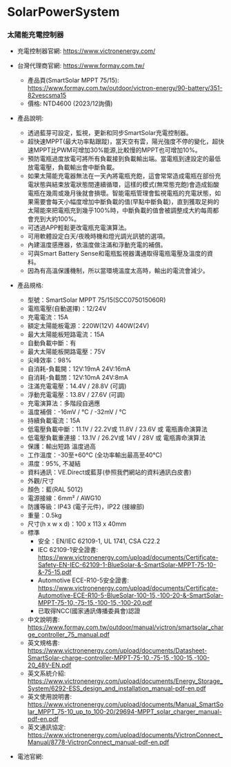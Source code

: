 # SolarPowerSystem

### 太陽能充電控制器
+ 充電控制器官網: https://www.victronenergy.com/
+ 台灣代理商官網: https://www.formay.com.tw/
  + 產品頁(SmartSolar MPPT 75/15): https://www.formay.com.tw/outdoor/victron-energy/90-battery/351-82vescsma15
  + 價格: NTD4600 (2023/12詢價)
+ 產品說明:
  + 透過藍芽可設定，監視，更新和同步SmartSolar充電控制器。
  + 超快速MPPT(最大功率點跟蹤)，當天空有雲，陽光強度不停的變化，超快速MPPT比PWM可增加30%能源,比較慢的MPPT也可增加10%。
  + 預防電瓶過度放電可將所有負載接到負載輸出端。當電瓶到達設定的最低放電電壓，負載輸出會中斷負載。
  + 如果太陽能充電器無法在一天內將電瓶充飽，這會常常造成電瓶在部份充電狀態與結束放電狀態間連續循環，這樣的模式(無常態充飽)會造成鉛酸電瓶在幾周或幾月後就會損壞。智能電瓶管理會監視電瓶的充電狀態，如果需要會每天小幅度增加中斷負載的值(早點中斷負載)，直到獲取足夠的太陽能來把電瓶充到幾乎100%時，中斷負載的值會被調整成大約每周都會充到大約100%。
  + 可透過APP輕鬆更改電瓶充電演算法。
  + 可用軟體設定白天/夜晚時機和燈光調光訊號的選項。
  + 內建溫度感應器，依溫度做注滿和浮動充電的補償。
  + 可與Smart Battery Sense和電瓶監視器溝通取得電瓶電壓及溫度的資料。
  + 因為有高溫保護機制，所以當環境溫度太高時，輸出的電流會減少。
+ 產品規格: 
  + 型號：SmartSolar MPPT 75/15(SCC075015060R)
  + 電瓶電壓(自動選擇)：12/24V
  + 充電電流：15A
  + 額定太陽能板電源：220W(12V) 440W(24V)
  + 最大太陽能板短路電流：15A
  + 自動負載中斷：有
  + 最大太陽能板開路電壓：75V
  + 尖峰效率：98%
  + 自消耗-負載開：12V:19mA 24V:16mA
  + 自消耗-負載關：12V:10mA 24V:8mA
  + 注滿充電電壓：14.4V / 28.8V (可調)
  + 浮動充電電壓：13.8V / 27.6V (可調)
  + 充電演算法：多階段自適應
  + 溫度補償：-16mV / °C / -32mV / °C
  + 持續負載電流：15A
  + 低電壓負載中斷：11.1V / 22.2V或 11.8V / 23.6V 或 電瓶壽命演算法
  + 低電壓負載重連接：13.1V / 26.2V或 14V / 28V 或 電瓶壽命演算法
  + 保護：輸出短路 溫度過高
  + 工作溫度：-30至+60°C (全功率輸出最高至40°C)
  + 濕度：95%, 不凝結
  + 資料通訊：VE.Direct或藍芽(參照我們網站的資料通訊白皮書)
  + 外觀/尺寸
  + 顏色：藍(RAL 5012)
  + 電源接線：6mm² / AWG10
  + 防護等級：IP43 (電子元件)，IP22 (接線部)
  + 重量：0.5kg
  + 尺寸(h x w x d)：100 x 113 x 40mm
  + 標準
    + 安全：EN/IEC 62109-1, UL 1741, CSA C22.2
    + IEC 62109-1安全證書: https://www.victronenergy.com/upload/documents/Certificate-Safety-EN-IEC-62109-1-BlueSolar-&-SmartSolar-MPPT-75-10-&-75-15.pdf
    + Automotive ECE-R10-5安全證書: https://www.victronenergy.com/upload/documents/Certificate-Automotive-ECE-R10-5-BlueSolar-100-15,-100-20-&-SmartSolar-MPPT-75-10,-75-15,-100-15,-100-20.pdf
    + 已取得NCC(國家通訊傳播委員會)認證
  + 中文說明書: https://www.formay.com.tw/outdoor/manual/victron/smartsolar_charge_controller_75_manual.pdf
  + 英文規格書: https://www.victronenergy.com/upload/documents/Datasheet-SmartSolar-charge-controller-MPPT-75-10,-75-15,-100-15,-100-20_48V-EN.pdf
  + 英文系統介紹: https://www.victronenergy.com/upload/documents/Energy_Storage_System/6292-ESS_design_and_installation_manual-pdf-en.pdf
  + 英文使用說明書: https://www.victronenergy.com/upload/documents/Manual_SmartSolar_MPPT_75-10_up_to_100-20/29694-MPPT_solar_charger_manual-pdf-en.pdf
  + 英文通訊協定: https://www.victronenergy.com/upload/documents/VictronConnect_Manual/8778-VictronConnect_manual-pdf-en.pdf


+ 電池官網: 
